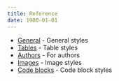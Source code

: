 ```yaml
---
title: Reference
date: 1980-01-01
---
```


* [General](reference/general.html) - General styles
* [Tables](reference/tables.html) - Table styles
* [Authors](reference/authors.html) - For authors
* [Images](reference/images.html) - Image styles
* [Code blocks](reference/code.html) - Code block styles
